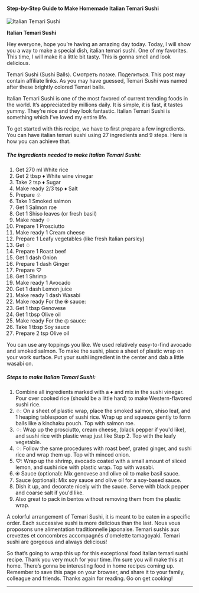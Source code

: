             

#### Step-by-Step Guide to Make Homemade Italian Temari Sushi

![Italian Temari Sushi](https://img-global.cpcdn.com/recipes/5002057955147776/751x532cq70/italian-temari-sushi-recipe-main-photo.jpg)

**Italian Temari Sushi**

Hey everyone, hope you’re having an amazing day today. Today, I will show you a way to make a special dish, italian temari sushi. One of my favorites. This time, I will make it a little bit tasty. This is gonna smell and look delicious.

Temari Sushi (Sushi Balls). Смотреть позже. Поделиться. This post may contain affiliate links. As you may have guessed, Temari Sushi was named after these brightly colored Temari balls.

Italian Temari Sushi is one of the most favored of current trending foods in the world. It’s appreciated by millions daily. It is simple, it is fast, it tastes yummy. They’re nice and they look fantastic. Italian Temari Sushi is something which I’ve loved my entire life.

To get started with this recipe, we have to first prepare a few ingredients. You can have italian temari sushi using 27 ingredients and 9 steps. Here is how you can achieve that.

##### The ingredients needed to make Italian Temari Sushi:

1.  Get 270 ml White rice
2.  Get 2 tbsp ♦ White wine vinegar
3.  Take 2 tsp ♦ Sugar
4.  Make ready 2/3 tsp ♦ Salt
5.  Prepare ♧
6.  Take 1 Smoked salmon
7.  Get 1 Salmon roe
8.  Get 1 Shiso leaves (or fresh basil)
9.  Make ready ♢
10.  Prepare 1 Prosciutto
11.  Make ready 1 Cream cheese
12.  Prepare 1 Leafy vegetables (like fresh Italian parsley)
13.  Get ♤
14.  Prepare 1 Roast beef
15.  Get 1 dash Onion
16.  Prepare 1 dash Ginger
17.  Prepare ♡
18.  Get 1 Shrimp
19.  Make ready 1 Avocado
20.  Get 1 dash Lemon juice
21.  Make ready 1 dash Wasabi
22.  Make ready For the ⦿ sauce:
23.  Get 1 tbsp Genovese
24.  Get 1 tbsp Olive oil
25.  Make ready For the ◎ sauce:
26.  Take 1 tbsp Soy sauce
27.  Prepare 2 tsp Olive oil

You can use any toppings you like. We used relatively easy-to-find avocado and smoked salmon. To make the sushi, place a sheet of plastic wrap on your work surface. Put your sushi ingredient in the center and dab a little wasabi on.

##### Steps to make Italian Temari Sushi:

1.  Combine all ingredients marked with a ♦ and mix in the sushi vinegar. Pour over cooked rice (should be a little hard) to make Western-flavored sushi rice.
2.  ♧: On a sheet of plastic wrap, place the smoked salmon, shiso leaf, and 1 heaping tablespoon of sushi rice. Wrap up and squeeze gently to form balls like a kinchaku pouch. Top with salmon roe.
3.  ♢: Wrap up the prosciutto, cream cheese, (black pepper if you'd like), and sushi rice with plastic wrap just like Step 2. Top with the leafy vegetable.
4.  ♢: Follow the same procedures with roast beef, grated ginger, and sushi rice and wrap them up. Top with minced onion.
5.  ♡: Wrap up the shrimp, avocado coated with a small amount of sliced lemon, and sushi rice with plastic wrap. Top with wasabi.
6.  ⦿ Sauce (optional): Mix genovese and olive oil to make basil sauce.
7.  Sauce (optional): Mix soy sauce and olive oil for a soy-based sauce.
8.  Dish it up, and decorate nicely with the sauce. Serve with black pepper and coarse salt if you'd like.
9.  Also great to pack in bentos without removing them from the plastic wrap.

A colorful arrangement of Temari Sushi, it is meant to be eaten in a specific order. Each successive sushi is more delicious than the last. Nous vous proposons une alimentation traditionnelle japonaise. Temari sushis aux crevettes et concombres accompagnés d'omelette tamagoyaki. Temari sushi are gorgeous and always delicious!

So that’s going to wrap this up for this exceptional food italian temari sushi recipe. Thank you very much for your time. I’m sure you will make this at home. There’s gonna be interesting food in home recipes coming up. Remember to save this page on your browser, and share it to your family, colleague and friends. Thanks again for reading. Go on get cooking!

* * *